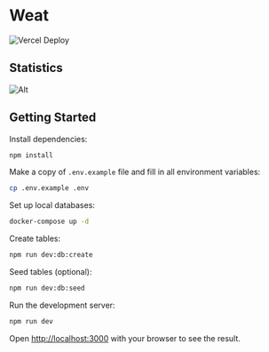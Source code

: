 # Weat

![Vercel Deploy](https://deploy-badge.vercel.app/vercel/weat-git-master-wintery-software)

## Statistics

![Alt](https://repobeats.axiom.co/api/embed/6b790c8e855beb6a78c66f2b1648fb356ca3d4ad.svg "Repobeats analytics image")

## Getting Started

Install dependencies:

```bash
npm install
```

Make a copy of `.env.example` file and fill in all environment variables:

```bash
cp .env.example .env
```

Set up local databases:

```bash
docker-compose up -d
```

Create tables:

```bash
npm run dev:db:create
```

Seed tables (optional):

```bash
npm run dev:db:seed
```

Run the development server:

```bash
npm run dev
```

Open [http://localhost:3000](http://localhost:3000) with your browser to see the result.
